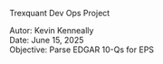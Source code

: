 Trexquant Dev Ops Project     
      
Autor: Kevin Kenneally   
Date: June 15, 2025    
Objective: Parse EDGAR 10-Qs for EPS     



